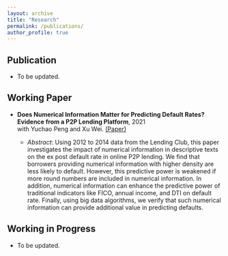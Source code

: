 ```yaml
---
layout: archive
title: "Research"
permalink: /publications/
author_profile: true
---
```


Publication
----------
* To be updated.

Working Paper
----------
* **Does Numerical Information Matter for Predicting Default Rates? Evidence from a P2P Lending Platform**, 2021 <br>
with Yuchao Peng and Xu Wei. [(Paper)](../assets/Numerical2021.pdf)

   - *Abstract*: Using 2012 to 2014 data from the Lending Club, this paper investigates the impact of numerical information in descriptive texts on the ex post default rate in online P2P lending. We find that borrowers providing numerical information with higher density are less likely to default. However, this predictive power is weakened if more round numbers are included in numerical information. In addition, numerical information can enhance the predictive power of traditional indicators like FICO, annual income, and DTI on default rate. Finally, using big data algorithms, we verify that such numerical information can provide additional value in predicting defaults.  

Working in Progress
----------
* To be updated.
